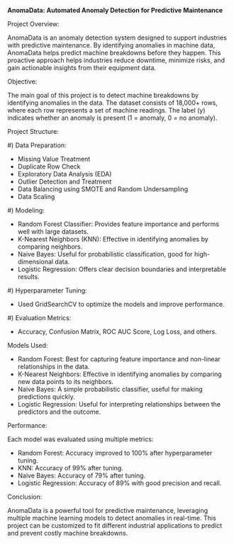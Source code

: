 **AnomaData: Automated Anomaly Detection for Predictive Maintenance**

Project Overview:

AnomaData is an anomaly detection system designed to support industries with predictive maintenance. By identifying anomalies in machine data, AnomaData helps predict machine breakdowns before they happen. This proactive approach helps industries reduce downtime, minimize risks, and gain actionable insights from their equipment data.

Objective:

The main goal of this project is to detect machine breakdowns by identifying anomalies in the data. The dataset consists of 18,000+ rows, where each row represents a set of machine readings. The label (y) indicates whether an anomaly is present (1 = anomaly, 0 = no anomaly).

Project Structure:

#) Data Preparation:
- Missing Value Treatment
- Duplicate Row Check
- Exploratory Data Analysis (EDA)
- Outlier Detection and Treatment
- Data Balancing using SMOTE and Random Undersampling
- Data Scaling

#) Modeling:
- Random Forest Classifier: Provides feature importance and performs well with large datasets.
- K-Nearest Neighbors (KNN): Effective in identifying anomalies by comparing neighbors.
- Naive Bayes: Useful for probabilistic classification, good for high-dimensional data.
- Logistic Regression: Offers clear decision boundaries and interpretable results.

#) Hyperparameter Tuning:
- Used GridSearchCV to optimize the models and improve performance.
  
#) Evaluation Metrics:
- Accuracy, Confusion Matrix, ROC AUC Score, Log Loss, and others.

Models Used:

- Random Forest: Best for capturing feature importance and non-linear relationships in the data.
- K-Nearest Neighbors: Effective in identifying anomalies by comparing new data points to its neighbors.
- Naive Bayes: A simple probabilistic classifier, useful for making predictions quickly.
- Logistic Regression: Useful for interpreting relationships between the predictors and the outcome.

Performance: 

Each model was evaluated using multiple metrics:

- Random Forest: Accuracy improved to 100% after hyperparameter tuning.
- KNN: Accuracy of 99% after tuning.
- Naive Bayes: Accuracy of 79% after tuning.
- Logistic Regression: Accuracy of 89% with good precision and recall.

Conclusion:

AnomaData is a powerful tool for predictive maintenance, leveraging multiple machine learning models to detect anomalies in real-time. This project can be customized to fit different industrial applications to predict and prevent costly machine breakdowns.
